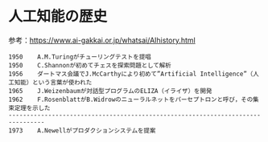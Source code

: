 # 人工知能の歴史

参考：https://www.ai-gakkai.or.jp/whatsai/AIhistory.html

```
1950    A.M.Turingがチューリングテストを提唱
1950    C.Shannonが初めてチェスを探索問題として解析
1956    ダートマス会議でJ.McCarthyにより初めて”Artificial Intelligence”（人工知能）という言葉が使われた
1965    J.Weizenbaumが対話型プログラムのELIZA（イライザ）を開発
1962    F.RosenblattがB.Widrowのニューラルネットをパーセプトロンと呼び，その集束定理を示した
--------------------------------------------------------------------------------
1973    A.Newellがプロダクションシステムを提案

```
